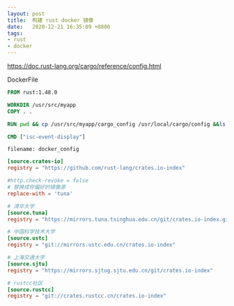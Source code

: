 ```yaml
---
layout: post
title:  构建 rust docker 镜像
date:   2020-12-21 16:35:09 +0800
tags:
- rust
- docker
---
```


https://doc.rust-lang.org/cargo/reference/config.html 

DockerFile

``` dockerfile
FROM rust:1.48.0

WORKDIR /usr/src/myapp
COPY . .

RUN pwd && cp /usr/src/myapp/cargo_config /usr/local/cargo/config &&ls -alh /usr/local/cargo/config &&  cargo build && cargo install --path .

CMD ["isc-event-display"]
```


`filename: docker_config`

```toml 
[source.crates-io]
registry = "https://github.com/rust-lang/crates.io-index"

#http.check-revoke = false
# 替换成你偏好的镜像源
replace-with = 'tuna'

# 清华大学
[source.tuna]
registry = "https://mirrors.tuna.tsinghua.edu.cn/git/crates.io-index.git"

# 中国科学技术大学
[source.ustc]
registry = "git://mirrors.ustc.edu.cn/crates.io-index"

# 上海交通大学
[source.sjtu]
registry = "https://mirrors.sjtug.sjtu.edu.cn/git/crates.io-index"

# rustcc社区
[source.rustcc]
registry = "git://crates.rustcc.cn/crates.io-index"

```
